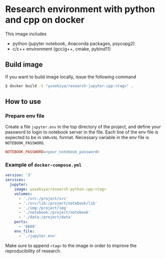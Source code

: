 # Research environment with python and cpp on docker

This image includes

- python (jupyter notebook, Anaconda packages, psycopg2)
- c/c++ environment (gcc/g++, cmake, pybind11)

## Build image

If you want to build image locally, issue the following command

``` bash
$ docker build -t "yusekiya/research-jupyter-cpp:<tag>" .
```


## How to use

### Prepare env file

Create a file `jupyter.env` in the top directory of the project,
and define your password to login to notebook server in the file.
Each line of the env file is expected to be in `VAR=VAL` format.
Necessary variable in the env file is `NOTEBOOK_PASSWORD`.

``` ini
NOTEBOOK_PASSWORD=<your_notebook_password>
```

### Example of `docker-compose.yml`

``` yaml
version: '3'
services:
  jupyter:
    image: yusekiya/research-python-cpp:<tag>
    volumes:
      - './src:/project/src'
      - './src/lib:/project/notebook/lib'
      - './img:/project/img'
      - './notebook:/project/notebook'
      - './data:/project/data'
    ports:
      - '8888'
    env_file:
      - './jupyter.env'
```

Make sure to append `<tag>` to the image in order to improve
the reproducibility of research.
